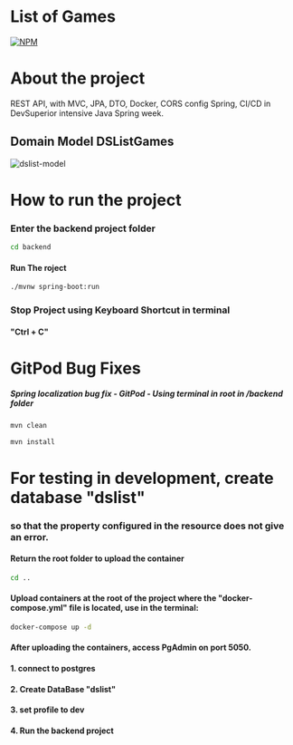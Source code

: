 # List of Games
[![NPM](https://img.shields.io/npm/l/react)](https://github.com/RodrigoDeOliveiraSilva/DsListOnGitPod/blob/main/LICENSE) 


# About the project
REST API, with MVC, JPA, DTO, Docker, CORS config Spring, CI/CD in DevSuperior intensive Java Spring week.

## Domain Model DSListGames
![dslist-model](https://github.com/RodrigoDeOliveiraSilva/DsListOnGitPod/assets/97246882/44e69a71-a6b3-4597-ad5a-9f03baf67d94)

# How to run the project

### Enter the backend project folder
```bash
cd backend
```
#### Run The roject
```bash
./mvnw spring-boot:run
```
### Stop Project using Keyboard Shortcut in terminal
#### "Ctrl + C"



# GitPod Bug Fixes
##### Spring localization bug fix - GitPod - Using terminal in root in /backend folder

```bash
mvn clean
```
```bash
mvn install
```

# For testing in development, create database "dslist" 
### so that the property configured in the resource does not give an error.
#### Return the root folder to upload the container
```bash
cd ..
```
#### Upload containers at the root of the project where the "docker-compose.yml" file is located, use in the terminal:
```bash
docker-compose up -d
```
#### After uploading the containers, access PgAdmin on port 5050.
#### 1. connect to postgres
#### 2. Create DataBase "dslist"
#### 3. set profile to dev
#### 4. Run the backend project
